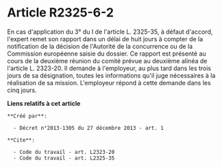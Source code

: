 # Article R2325-6-2

En cas d'application du 3° du I de l'article L. 2325-35, à défaut d'accord, l'expert remet son rapport dans un délai de huit
jours à compter de la notification de la décision de l'Autorité de la concurrence ou de la Commission européenne saisie du
dossier. Ce rapport est présenté au cours de la deuxième réunion du comité prévue au deuxième alinéa de l'article L. 2323-20.
Il demande à l'employeur, au plus tard dans les trois jours de sa désignation, toutes les informations qu'il juge nécessaires
à la réalisation de sa mission. L'employeur répond à cette demande dans les cinq jours.

**Liens relatifs à cet article**

	**Créé par**:

	  - Décret n°2013-1305 du 27 décembre 2013 - art. 1

	**Cite**:

	  - Code du travail - art. L2323-20
	  - Code du travail - art. L2325-35
